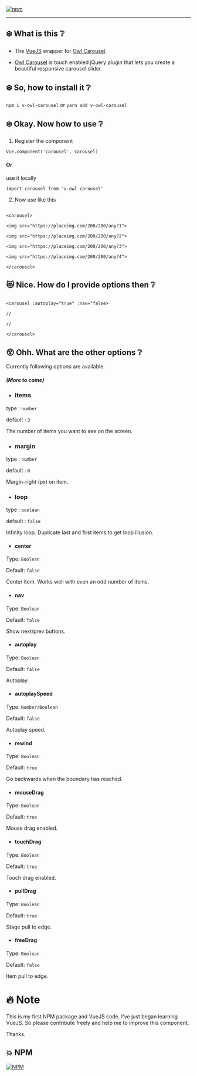 
[![npm](https://img.shields.io/npm/dt/v-owl-carousel.svg)](https://www.npmjs.com/package/v-owl-carousel)

  ---

## :snowflake: What is this :grey_question:





- The [VueJS](https://vuejs.org/) wrapper for [Owl Carousel](https://owlcarousel2.github.io/OwlCarousel2/).





- [Owl Carousel](https://owlcarousel2.github.io/OwlCarousel2/) is touch enabled jQuery plugin that lets you create a beautiful responsive carousel slider.






## :snowflake: So, how to install it :grey_question:





`npm i v-owl-carousel` or `yarn add v-owl-carousel`



## :snowflake: Okay. Now how to use :grey_question:





1. Register the component





`Vue.component('carousel', carousel)`





#### Or





use it locally





`import carousel from 'v-owl-carousel'`





2. Now use like this





```

<carousel>

<img src="https://placeimg.com/200/200/any?1">

<img src="https://placeimg.com/200/200/any?2">

<img src="https://placeimg.com/200/200/any?3">

<img src="https://placeimg.com/200/200/any?4">

</carousel>

```





## :heart_eyes_cat: Nice. How do I provide options then :grey_question:



```

<carousel :autoplay="true" :nav="false>

//

//

</carousel>

```



## :dizzy_face: Ohh. What are the other options :grey_question:





Currently following options are available.



##### *(More to come)*





- ### items





type : `number`




default : `3`




The number of items you want to see on the screen.





- ### margin





type : `number`




default : `0`




Margin-right (px) on item.





- ### loop





type : `boolean`




default : `false`




Infinity loop. Duplicate last and first items to get loop illusion.





- #### center





Type: `Boolean`




Default: `false`





Center item. Works well with even an odd number of items.





- #### nav





Type: `Boolean`




Default: `false`




Show next/prev buttons.





- #### autoplay





Type: `Boolean`




Default: `false`




Autoplay.





- #### autoplaySpeed





Type: `Number/Boolean`




Default: `false`




Autoplay speed.





- #### rewind





Type: `Boolean`




Default: `true`




Go backwards when the boundary has reached.




- #### mouseDrag




Type: `Boolean`




Default: `true`




Mouse drag enabled.




- #### touchDrag




Type: `Boolean`




Default: `true`




Touch drag enabled.




- #### pullDrag




Type: `Boolean`




Default: `true`





Stage pull to edge.




- #### freeDrag




Type: `Boolean`




Default: `false`




Item pull to edge.





# :fire: Note





This is my first NPM package and VueJS code. I've just began learning VueJS. So please contribute freely and help me to improve this component.





Thanks.





## :collision: NPM





[![NPM](https://nodei.co/npm/v-owl-carousel.png)](https://www.npmjs.com/package/v-owl-carousel)
